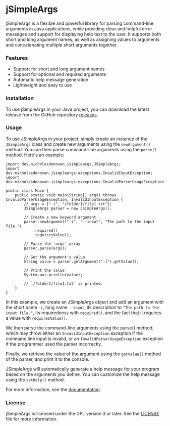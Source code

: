 
# jSimpleArgs
jSimpleArgs is a flexible and powerful library for parsing command-line arguments in Java applications, while providing clear and helpful error messages and support for displaying help text to the user. It supports both short and long argument names, as well as assigning values to arguments and concatenating multiple short arguments together.

### Features
-   Support for short and long argument names
-   Support for optional and required arguments
-   Automatic help message generation
-   Lightweight and easy to use

### Installation
To use jSimpleArgs in your Java project, you can download the latest release from the GitHub repository [releases](https://github.com/nick-donovan/jsimpleargs/releases).

### Usage
To use JSimpleArgs in your project, simply create an instance of the `JSimpleArgs` class and create new arguments using the `newArgument()` method. You can then parse command-line arguments using the `parse()` method. Here's an example:

    import dev.nicholasdonovan.jsimpleargs.JSimpleArgs;
    import dev.nicholasdonovan.jsimpleargs.exceptions.InvalidInputException;
    import dev.nicholasdonovan.jsimpleargs.exceptions.InvalidParserUsageException;
    
    public class Main {
        public static void main(String[] args) throws InvalidParserUsageException, InvalidInputException {
            // args = {"-i", "/folder1/file1.txt"};
            JSimpleArgs parser = new JSimpleArgs();
            
            // Create a new keyword argument
            parser.newArgument("-i", "--input", "The path to the input file.")
                .required()
                .requiresValue();
        
            // Parse the 'args' array
            parser.parse(args);
        
            // Get the argument's value
            String value = parser.getArgument("-i").getValue();
        
            // Print the value
            System.out.println(value);
        
            // `/folder1/file1.txt` is printed.
        }
    }


In this example, we create an JSimpleArgs object and add an argument with the short name `-i`, long name `--input`, its description to `"The path to the input file."`, its requiredness with `required()`, and the fact that it requires a value with `requiresValue()`. 

We then parse the command-line arguments using the parse() method, which may throw either an `InvalidInputException` exception if the command line input is invalid, or an `InvalidParserUsageException` exception if the programmer used the parser incorrectly.

Finally, we retrieve the value of the argument using the `getValue()` method of the parser, and print it to the console.

JSimpleArgs will automatically generate a help message for your program based on the arguments you define. You can customize the help message using the `setHelp()` method.

For more information, see the [documentation](https://github.com/nick-donovan/jsimpleargs/wiki).

### License
jSimpleArgs is licensed under the GPL version 3 or later. See the [LICENSE](https://github.com/nick-donovan/jsimpleargs/blob/main/LICENSE) file for more information.




